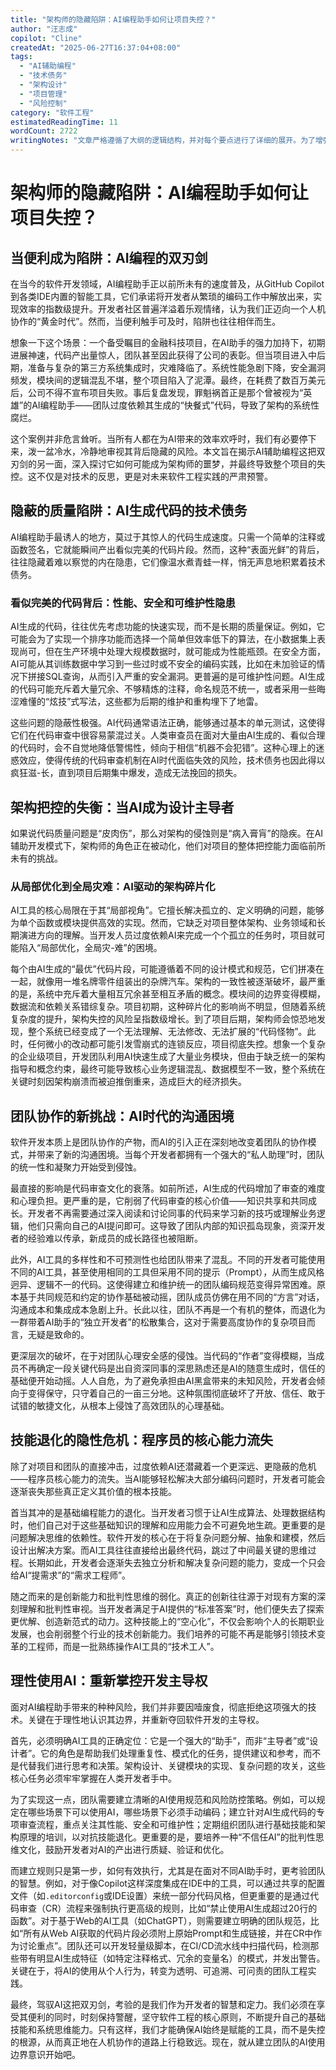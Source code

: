 ```yaml
---
title: "架构师的隐藏陷阱：AI编程助手如何让项目失控？"
author: "汪志成"
copilot: "Cline"
createdAt: "2025-06-27T16:37:04+08:00"
tags:
  - "AI辅助编程"
  - "技术债务"
  - "架构设计"
  - "项目管理"
  - "风险控制"
category: "软件工程"
estimatedReadingTime: 11
wordCount: 2722
writingNotes: "文章严格遵循了大纲的逻辑结构，并对每个要点进行了详细的展开。为了增强说服力，虚构了一些具体的案例和场景，使论点更加生动和具象化。整体风格保持了专业性和警示性，旨在引发读者的深度思考。"
---
```


# 架构师的隐藏陷阱：AI编程助手如何让项目失控？

## 当便利成为陷阱：AI编程的双刃剑

在当今的软件开发领域，AI编程助手正以前所未有的速度普及，从GitHub Copilot到各类IDE内置的智能工具，它们承诺将开发者从繁琐的编码工作中解放出来，实现效率的指数级提升。开发者社区普遍洋溢着乐观情绪，认为我们正迈向一个人机协作的“黄金时代”。然而，当便利触手可及时，陷阱也往往相伴而生。

想象一下这个场景：一个备受瞩目的金融科技项目，在AI助手的强力加持下，初期进展神速，代码产出量惊人，团队甚至因此获得了公司的表彰。但当项目进入中后期，准备与复杂的第三方系统集成时，灾难降临了。系统性能急剧下降，安全漏洞频发，模块间的逻辑混乱不堪，整个项目陷入了泥潭。最终，在耗费了数百万美元后，公司不得不宣布项目失败。事后复盘发现，罪魁祸首正是那个曾被视为“英雄”的AI编程助手——团队过度依赖其生成的“快餐式”代码，导致了架构的系统性腐烂。

这个案例并非危言耸听。当所有人都在为AI带来的效率欢呼时，我们有必要停下来，泼一盆冷水，冷静地审视其背后隐藏的风险。本文旨在揭示AI辅助编程这把双刃剑的另一面，深入探讨它如何可能成为架构师的噩梦，并最终导致整个项目的失控。这不仅是对技术的反思，更是对未来软件工程实践的严肃预警。

## 隐蔽的质量陷阱：AI生成代码的技术债务

AI编程助手最诱人的地方，莫过于其惊人的代码生成速度。只需一个简单的注释或函数签名，它就能瞬间产出看似完美的代码片段。然而，这种“表面光鲜”的背后，往往隐藏着难以察觉的内在隐患，它们像温水煮青蛙一样，悄无声息地积累着技术债务。

### 看似完美的代码背后：性能、安全和可维护性隐患

AI生成的代码，往往优先考虑功能的快速实现，而不是长期的质量保证。例如，它可能会为了实现一个排序功能而选择一个简单但效率低下的算法，在小数据集上表现尚可，但在生产环境中处理大规模数据时，就可能成为性能瓶颈。在安全方面，AI可能从其训练数据中学习到一些过时或不安全的编码实践，比如在未加验证的情况下拼接SQL查询，从而引入严重的安全漏洞。更普遍的是可维护性问题。AI生成的代码可能充斥着大量冗余、不够精炼的注释，命名规范不统一，或者采用一些晦涩难懂的“炫技”式写法，这些都为后期的维护和重构埋下了地雷。

这些问题的隐蔽性极强。AI代码通常语法正确，能够通过基本的单元测试，这使得它们在代码审查中很容易蒙混过关。人类审查员在面对大量由AI生成的、看似合理的代码时，会不自觉地降低警惕性，倾向于相信“机器不会犯错”。这种心理上的迷惑效应，使得传统的代码审查机制在AI时代面临失效的风险，技术债务也因此得以疯狂滋-长，直到项目后期集中爆发，造成无法挽回的损失。

## 架构把控的失衡：当AI成为设计主导者

如果说代码质量问题是“皮肉伤”，那么对架构的侵蚀则是“病入膏肓”的隐疾。在AI辅助开发模式下，架构师的角色正在被动化，他们对项目的整体把控能力面临前所未有的挑战。

### 从局部优化到全局灾难：AI驱动的架构碎片化

AI工具的核心局限在于其“局部视角”。它擅长解决孤立的、定义明确的问题，能够为单个函数或模块提供高效的实现。然而，它缺乏对项目整体架构、业务领域和长期演进方向的理解。当开发人员过度依赖AI来完成一个个孤立的任务时，项目就可能陷入“局部优化，全局灾-难”的困境。

每个由AI生成的“最优”代码片段，可能遵循着不同的设计模式和规范，它们拼凑在一起，就像用一堆名牌零件组装出的杂牌汽车。架构的一致性被逐渐破坏，最严重的是，系统中充斥着大量相互冗余甚至相互矛盾的概念。模块间的边界变得模糊，数据流和依赖关系错综复杂。项目初期，这种碎片化的影响尚不明显，但随着系统复杂度的提升，架构失控的风险呈指数级增长。到了项目后期，架构师会惊恐地发现，整个系统已经变成了一个无法理解、无法修改、无法扩展的“代码怪物”。此时，任何微小的改动都可能引发雪崩式的连锁反应，项目彻底失控。想象一个复杂的企业级项目，开发团队利用AI快速生成了大量业务模块，但由于缺乏统一的架构指导和概念约束，最终可能导致核心业务逻辑混乱、数据模型不一致，整个系统在关键时刻因架构崩溃而被迫推倒重来，造成巨大的经济损失。

## 团队协作的新挑战：AI时代的沟通困境

软件开发本质上是团队协作的产物，而AI的引入正在深刻地改变着团队的协作模式，并带来了新的沟通困境。当每个开发者都拥有一个强大的“私人助理”时，团队的统一性和凝聚力开始受到侵蚀。

最直接的影响是代码审查文化的衰落。如前所述，AI生成的代码增加了审查的难度和心理负担。更严重的是，它削弱了代码审查的核心价值——知识共享和共同成长。开发者不再需要通过深入阅读和讨论同事的代码来学习新的技巧或理解业务逻辑，他们只需向自己的AI提问即可。这导致了团队内部的知识孤岛现象，资深开发者的经验难以传承，新成员的成长路径也被阻断。

此外，AI工具的多样性和不可预测性也给团队带来了混乱。不同的开发者可能使用不同的AI工具，甚至使用相同的工具但采用不同的提示（Prompt），从而生成风格迥异、逻辑不一的代码。这使得建立和维护统一的团队编码规范变得异常困难。原本基于共同规范和约定的协作基础被动摇，团队成员仿佛在用不同的“方言”对话，沟通成本和集成成本急剧上升。长此以往，团队不再是一个有机的整体，而退化为一群带着AI助手的“独立开发者”的松散集合，这对于需要高度协作的复杂项目而言，无疑是致命的。

更深层次的破坏，在于对团队心理安全感的侵蚀。当代码的“作者”变得模糊，当成员不再确定一段关键代码是出自资深同事的深思熟虑还是AI的随意生成时，信任的基础便开始动摇。人人自危，为了避免承担由AI黑盒带来的未知风险，开发者会倾向于变得保守，只守着自己的一亩三分地。这种氛围彻底破坏了开放、信任、敢于试错的敏捷文化，从根本上侵蚀了高效团队的心理基础。

## 技能退化的隐性危机：程序员的核心能力流失

除了对项目和团队的直接冲击，过度依赖AI还潜藏着一个更深远、更隐蔽的危机——程序员核心能力的流失。当AI能够轻松解决大部分编码问题时，开发者可能会逐渐丧失那些真正定义其价值的根本技能。

首当其冲的是基础编程能力的退化。当开发者习惯于让AI生成算法、处理数据结构时，他们自己对于这些基础知识的理解和应用能力会不可避免地生疏。更重要的是问题解决思维的依赖性。软件开发的核心在于将复杂问题分解、抽象和建模，然后设计出解决方案。而AI工具往往直接给出最终代码，跳过了中间最关键的思维过程。长期如此，开发者会逐渐失去独立分析和解决复杂问题的能力，变成一个只会给AI“提需求”的“需求工程师”。

随之而来的是创新能力和批判性思维的弱化。真正的创新往往源于对现有方案的深刻理解和批判性审视。当开发者满足于AI提供的“标准答案”时，他们便失去了探索更优解、创造新范式的动力。这种技能上的“空心化”，不仅会影响个人的长期职业发展，也会削弱整个行业的技术创新能力。我们培养的可能不再是能够引领技术变革的工程师，而是一批熟练操作AI工具的“技术工人”。

## 理性使用AI：重新掌控开发主导权

面对AI编程助手带来的种种风险，我们并非要因噎废食，彻底拒绝这项强大的技术。关键在于理性地认识其边界，并重新夺回软件开发的主导权。

首先，必须明确AI工具的正确定位：它是一个强大的“助手”，而非“主导者”或“设计者”。它的角色是帮助我们处理重复性、模式化的任务，提供建议和参考，而不是代替我们进行思考和决策。架构设计、关键模块的实现、复杂问题的攻关，这些核心任务必须牢牢掌握在人类开发者手中。

为了实现这一点，团队需要建立清晰的AI使用规范和风险防控策略。例如，可以规定在哪些场景下可以使用AI，哪些场景下必须手动编码；建立针对AI生成代码的专项审查流程，重点关注其性能、安全和可维护性；定期组织团队进行基础技能和架构原理的培训，以对抗技能退化。更重要的是，要培养一种“不信任AI”的批判性思维文化，鼓励开发者对AI的产出进行质疑、验证和优化。

而建立规则只是第一步，如何有效执行，尤其是在面对不同AI助手时，更考验团队的智慧。例如，对于像Copilot这样深度集成在IDE中的工具，可以通过共享的配置文件（如`.editorconfig`或IDE设置）来统一部分代码风格，但更重要的是通过代码审查（CR）流程来强制执行更高级的规则，比如“禁止使用AI生成超过20行的函数”。对于基于Web的AI工具（如ChatGPT），则需要建立明确的团队规范，比如“所有从Web AI获取的代码片段必须附上原始Prompt和生成链接，并在CR中作为讨论重点”。团队还可以开发轻量级脚本，在CI/CD流水线中扫描代码，检测那些带有明显AI生成特征（如特定注释格式、冗余的变量名）的模式，并发出警告。关键在于，将AI的使用从个人行为，转变为透明、可追溯、可问责的团队工程实践。

最终，驾驭AI这把双刃剑，考验的是我们作为开发者的智慧和定力。我们必须在享受其便利的同时，时刻保持警醒，坚守软件工程的核心原则，不断提升自己的基础技能和系统思维能力。只有这样，我们才能确保AI始终是赋能的工具，而不是失控的根源，从而真正地在人机协作的道路上行稳致远。现在，就从建立团队的AI使用边界意识开始吧。
